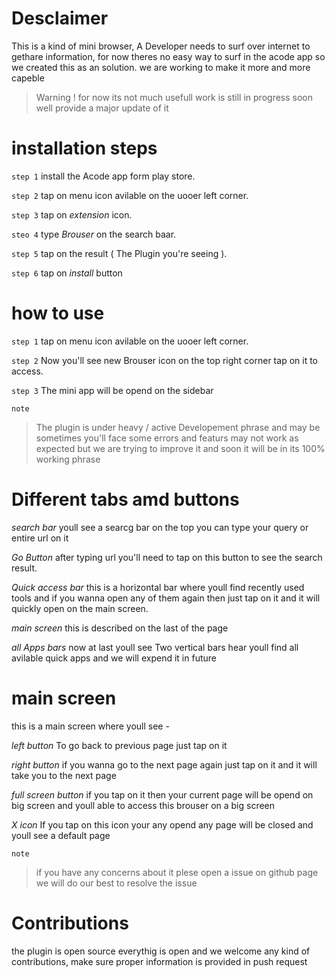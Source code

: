# Desclaimer

This is a kind of mini browser, A Developer needs to surf over internet to gethare information, for now theres no easy way to surf in the acode app so we created this as an solution. we are working to make it more and more capeble

> Warning !
> for now its not much usefull work is still in progress soon well provide a major update of it



# installation steps

`step 1` install the Acode app form play store.

`step 2` tap on menu icon avilable on the uooer left corner.

`step 3` tap on _extension_ icon.

`steo 4` type _Brouser_ on the search baar.

`step 5` tap on the result ( The Plugin you're seeing ).

`step 6` tap on _install_ button 

# how to use

`step 1` tap on menu icon avilable on the uooer left corner.

`step 2` Now you'll see new Brouser icon on the top right corner tap on it to access.

`step 3` The mini app will be opend on the sidebar

`note`
> The plugin is under heavy / active Developement phrase and may be sometimes you'll face some errors and featurs may not work as expected but we are trying to improve it and soon it will be in its 100% working phrase
# Different tabs amd buttons

*search bar*
youll see a searcg bar on the top you can type your query or entire url on it

*Go Button*
after typing url you'll need to tap on this button to see the search result.

*Quick access bar*
this is a horizontal bar where youll find recently used tools and if you wanna open any of them again then just tap on it and it will quickly open on the main screen.

*main screen*
this is described on the last of the page

*all Apps bars*
now at last youll see Two vertical bars hear youll find all avilable quick apps and we will expend it in future


# main screen

this is a main screen where youll see -

*left button*
To go back to previous page just tap on it

*right button*
if you wanna go to the next page again just tap on it and it will take you to the next page

*full screen button*
if you tap on  it then your current page will be opend on big screen and youll able to access this brouser on a big screen

*X icon*
If you tap on this icon your any opend any page will be closed and youll see a default page



`note`
> if you have any concerns about it plese open a issue on github page we will do our best to resolve the issue

# Contributions

the plugin is open source everythig is open and we welcome any kind of contributions, make sure proper information is provided in push request
